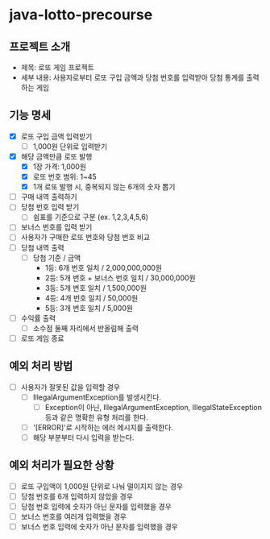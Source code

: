 # java-lotto-precourse

## 프로젝트 소개

- 제목: 로또 게임 프로젝트
- 세부 내용: 사용자로부터 로또 구입 금액과 당첨 번호를 입력받아 당첨 통계를 출력하는 게임

## 기능 명세

- [x] 로또 구입 금액 입력받기
    - [ ] 1,000원 단위로 입력받기
- [x] 해당 금액만큼 로또 발행
    - [x] 1장 가격: 1,000원
    - [x] 로또 번호 범위: 1~45
    - [x] 1개 로또 발행 시, 중복되지 않는 6개의 숫자 뽑기
- [ ] 구매 내역 출력하기
- [ ] 당첨 번호 입력 받기
    - [ ] 쉼표를 기준으로 구분 (ex. 1,2,3,4,5,6)
- [ ] 보너스 번호를 입력 받기
- [ ] 사용자가 구매한 로또 번호와 당첨 번호 비교
- [ ] 당첨 내역 출력
    - [ ] 당첨 기준 / 금액
        - 1등: 6개 번호 일치 / 2,000,000,000원
        - 2등: 5개 번호 + 보너스 번호 일치 / 30,000,000원
        - 3등: 5개 번호 일치 / 1,500,000원
        - 4등: 4개 번호 일치 / 50,000원
        - 5등: 3개 번호 일치 / 5,000원
- [ ] 수익률 출력
    - [ ] 소수점 둘째 자리에서 반올림해 출력
- [ ] 로또 게임 종료

## 예외 처리 방법

- [ ] 사용자가 잘못된 값을 입력할 경우
    - [ ] IllegalArgumentException를 발생시킨다.
        - [ ] Exception이 아닌, IllegalArgumentException, IllegalStateException 등과 같은 명확한 유형 처리를 한다.
    - [ ] '[ERROR]'로 시작하는 에러 메시지를 출력한다.
    - [ ] 해당 부분부터 다시 입력을 받는다.

## 예외 처리가 필요한 상황

- [ ] 로또 구입액이 1,000원 단위로 나눠 떨이지지 않는 경우
- [ ] 당첨 번호를 6개 입력하지 않았을 경우
- [ ] 당첨 번호 입력에 숫자가 아닌 문자를 입력했을 경우
- [ ] 보너스 번호를 여러개 입력했을 경우
- [ ] 보너스 번호 입력에 숫자가 아닌 문자를 입력했을 경우